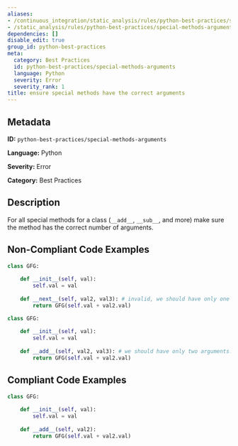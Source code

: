 ```yaml
---
aliases:
- /continuous_integration/static_analysis/rules/python-best-practices/special-methods-arguments
- /static_analysis/rules/python-best-practices/special-methods-arguments
dependencies: []
disable_edit: true
group_id: python-best-practices
meta:
  category: Best Practices
  id: python-best-practices/special-methods-arguments
  language: Python
  severity: Error
  severity_rank: 1
title: ensure special methods have the correct arguments
---
```

<!--  SOURCED FROM https://github.com/DataDog/datadog-static-analyzer-rule-docs -->


## Metadata
**ID:** `python-best-practices/special-methods-arguments`

**Language:** Python

**Severity:** Error

**Category:** Best Practices

## Description
For all special methods for a class (`__add__`, `__sub__`, and more) make sure the method has the correct number of arguments.

## Non-Compliant Code Examples
```python
class GFG:
  
    def __init__(self, val):
        self.val = val
          
    def __next__(self, val2, val3): # invalid, we should have only one argument.
        return GFG(self.val + val2.val)
```

```python
class GFG:
  
    def __init__(self, val):
        self.val = val
          
    def __add__(self, val2, val3): # we should have only two arguments.
        return GFG(self.val + val2.val)
```

## Compliant Code Examples
```python
class GFG:
  
    def __init__(self, val):
        self.val = val
          
    def __add__(self, val2):
        return GFG(self.val + val2.val)
```
